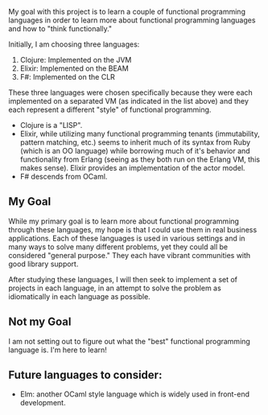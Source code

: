 My goal with this project is to learn a couple of functional programming languages in order to learn more about functional programming languages and how to "think functionally."

Initially, I am choosing three languages:

1. Clojure: Implemented on the JVM
2. Elixir: Implemented on the BEAM
3. F#: Implemented on the CLR

These three languages were chosen specifically because they were each implemented on a separated VM (as indicated in the list above) and they each represent a different "style" of functional programming.

- Clojure is a "LISP".
- Elixir, while utilizing many functional programming tenants (immutability, pattern matching, etc.) seems to inherit much of its syntax from Ruby (which is an OO language) while borrowing much of it's behavior and functionality from Erlang (seeing as they both run on the Erlang VM, this makes sense). Elixir provides an implementation of the actor model.
- F# descends from OCaml.

## My Goal

While my primary goal is to learn more about functional programming through these languages, my hope is that I could use them in real business applications. Each of these languages is used in various settings and in many ways to solve many different problems, yet they could all be considered "general purpose." They each have vibrant communities with good library support.

After studying these languages, I will then seek to implement a set of projects in each language, in an attempt to solve the problem as idiomatically in each language as possible.

## Not my Goal

I am not setting out to figure out what the "best" functional programming language is. I'm here to learn!

## Future languages to consider:

- Elm: another OCaml style language which is widely used in front-end development.

